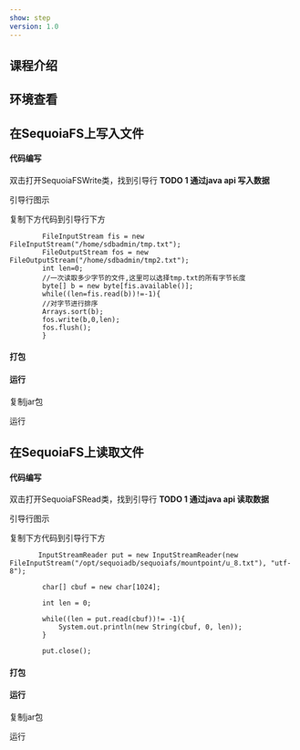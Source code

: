 ```yaml
---
show: step
version: 1.0 
---
```


## 课程介绍



## 环境查看



## 在SequoiaFS上写入文件

#### 代码编写

双击打开SequoiaFSWrite类，找到引导行 **TODO 1 通过java api 写入数据**

引导行图示



复制下方代码到引导行下方

```
        FileInputStream fis = new FileInputStream("/home/sdbadmin/tmp.txt");
        FileOutputStream fos = new FileOutputStream("/home/sdbadmin/tmp2.txt");
        int len=0;
        //一次读取多少字节的文件,这里可以选择tmp.txt的所有字节长度
        byte[] b = new byte[fis.available()];
        while((len=fis.read(b))!=-1){
        //对字节进行排序
        Arrays.sort(b);
        fos.write(b,0,len);
        fos.flush();
        }
```

#### 打包



#### 运行

复制jar包



运行

## 在SequoiaFS上读取文件

#### 代码编写

双击打开SequoiaFSRead类，找到引导行 **TODO 1 通过java api 读取数据**

引导行图示



复制下方代码到引导行下方

```
       InputStreamReader put = new InputStreamReader(new FileInputStream("/opt/sequoiadb/sequoiafs/mountpoint/u_8.txt"), "utf-8");

        char[] cbuf = new char[1024];

        int len = 0;

        while((len = put.read(cbuf))!= -1){
            System.out.println(new String(cbuf, 0, len));
        }

        put.close();
```

#### 打包



#### 运行

复制jar包



运行
